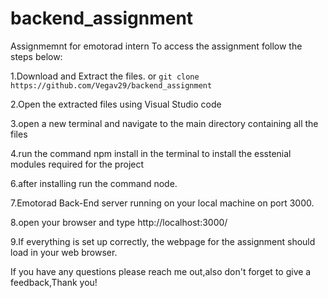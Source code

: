 # backend_assignment

Assignmemnt for emotorad intern
To access the assignment follow the steps below:

1.Download and Extract the files. or `git clone https://github.com/Vegav29/backend_assignment`

2.Open the extracted files using Visual Studio code

3.open a new terminal and navigate to the main directory containing all the files

4.run the command npm install in the terminal to install the esstenial modules required for the project

6.after installing run the command node.

7.Emotorad Back-End server running on your local machine on port 3000.

8.open your browser and type http://localhost:3000/

9.If everything is set up correctly, the webpage for the assignment should load in your web browser.

If you have any questions please reach me out,also don't forget to give a feedback,Thank you!
